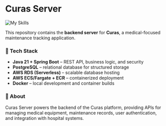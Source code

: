 # Curas Server

![My Skills](https://skillicons.dev/icons?i=java,spring,postgres,docker,aws)

This repository contains the **backend server** for **Curas**, a medical-focused maintenance tracking application.  

### 🔧 Tech Stack
- **Java 21 + Spring Boot** – REST API, business logic, and security  
- **PostgreSQL** – relational database for structured storage  
- **AWS RDS (Serverless)** – scalable database hosting  
- **AWS ECS/Fargate + ECR** – containerized deployment  
- **Docker** – local development and container builds  

### 📌 About
Curas Server powers the backend of the Curas platform, providing APIs for managing medical equipment, maintenance records, user authentication, and integration with hospital systems.  
